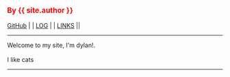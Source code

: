 ---
---
<span style="color:red; font-weight:bold; font-size:larger;">By {{ site.author }}</span>
<br><br>
[GitHub](https://github.com/diablofied/os231/) | | [LOG](TXT/mylog.txt) | | [LINKS](LINKS/) ||
<br>
<hr>
Welcome to my site, I'm dylan!.
<br><br>
I like cats
<br>
<hr>


